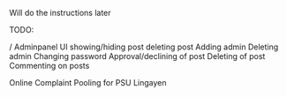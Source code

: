 Will do the instructions later

TODO:

/ Adminpanel UI
showing/hiding post
deleting post
Adding admin
Deleting admin
Changing password
Approval/declining of post
Deleting of post
Commenting on posts

Online Complaint Pooling for PSU Lingayen